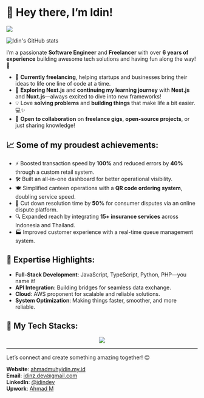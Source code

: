 # 👋 Hey there, I’m Idin!
![](https://komarev.com/ghpvc/?username=techidin&color=dc143c)

![Idin's GitHub stats](https://stats-idindev.vercel.app/api?username=techidin&include_all_commits=true&show_icons=true&theme=aura_dark&hide_border=true)

I’m a passionate **Software Engineer** and **Freelancer** with over **6 years of experience** building awesome tech solutions and having fun along the way! 🎉

- 🚀 **Currently freelancing**, helping startups and businesses bring their ideas to life one line of code at a time.
- 🌱 **Exploring Next.js** and **continuing my learning journey** with **Nest.js** and **Nuxt.js**—always excited to dive into new frameworks!
- 💡 Love **solving problems** and **building things** that make life a bit easier. 💻✨
- 🔗 **Open to collaboration** on **freelance gigs**, **open-source projects**, or just sharing knowledge!

## 📈 Some of my proudest achievements:
- ⚡️ Boosted transaction speed by **100%** and reduced errors by **40%** through a custom retail system.
- 🛠 Built an all-in-one dashboard for better operational visibility.
- 🍽 Simplified canteen operations with a **QR code ordering system**, doubling service speed.
- 🏦 Cut down resolution time by **50%** for consumer disputes via an online dispute platform.
- 🔍 Expanded reach by integrating **15+ insurance services** across Indonesia and Thailand.
- 🏭 Improved customer experience with a real-time queue management system.

## 🎯 Expertise Highlights:
- **Full-Stack Development**: JavaScript, TypeScript, Python, PHP—you name it!
- **API Integration**: Building bridges for seamless data exchange.
- **Cloud**: AWS proponent for scalable and reliable solutions.
- **System Optimization**: Making things faster, smoother, and more reliable.

## 🎯 My Tech Stacks:
<p align=center>
  <a href="https://skillicons.dev">
    <img src="https://skillicons.dev/icons?i=javascript,typescript,nodejs,react,nextjs,vue,nuxtjs,svelte,tailwind,bootstrap,vite,nestjs,django,laravel,prisma,graphql,postgresql,rabbitmq,redis,docker,nginx,jenkins,cloudflare,aws,figma" />
  </a>
</p>

---
Let’s connect and create something amazing together! 😊

**Website**: [ahmadmuhyidin.my.id](https://ahmadmuhyidin.my.id)  
**Email**: idinz.dev@gmail.com  
**LinkedIn**: [@idindev](https://linkedin.com/in/idindev)  
**Upwork**: [Ahmad M](https://www.upwork.com/freelancers/~01e4b82d69dc728ba3)
